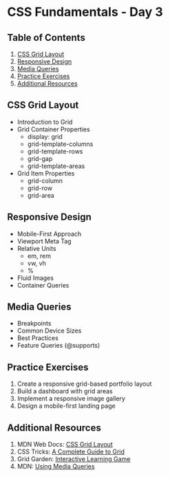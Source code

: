 # CSS Fundamentals - Day 3

## Table of Contents

1. [CSS Grid Layout](#css-grid-layout)
2. [Responsive Design](#responsive-design)
3. [Media Queries](#media-queries)
4. [Practice Exercises](#practice-exercises)
5. [Additional Resources](#additional-resources)

## CSS Grid Layout
- Introduction to Grid
- Grid Container Properties
  - display: grid
  - grid-template-columns
  - grid-template-rows
  - grid-gap
  - grid-template-areas
- Grid Item Properties
  - grid-column
  - grid-row
  - grid-area

## Responsive Design
- Mobile-First Approach
- Viewport Meta Tag
- Relative Units
  - em, rem
  - vw, vh
  - %
- Fluid Images
- Container Queries

## Media Queries
- Breakpoints
- Common Device Sizes
- Best Practices
- Feature Queries (@supports)

## Practice Exercises
1. Create a responsive grid-based portfolio layout
2. Build a dashboard with grid areas
3. Implement a responsive image gallery
4. Design a mobile-first landing page

## Additional Resources
1. MDN Web Docs: [CSS Grid Layout](https://developer.mozilla.org/en-US/docs/Web/CSS/CSS_Grid_Layout)
2. CSS Tricks: [A Complete Guide to Grid](https://css-tricks.com/snippets/css/complete-guide-grid/)
3. Grid Garden: [Interactive Learning Game](https://cssgridgarden.com/)
4. MDN: [Using Media Queries](https://developer.mozilla.org/en-US/docs/Web/CSS/Media_Queries/Using_media_queries)